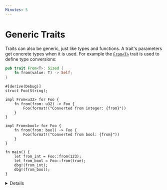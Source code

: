 ```yaml
---
Minutes: 5
---
```


# Generic Traits

Traits can also be generic, just like types and functions. A trait's parameters
get concrete types when it is used. For example the [`From<T>`][from] trait is
used to define type conversions:

```rust
pub trait From<T>: Sized {
    fn from(value: T) -> Self;
}
```

```rust,editable
#[derive(Debug)]
struct Foo(String);

impl From<u32> for Foo {
    fn from(from: u32) -> Foo {
        Foo(format!("Converted from integer: {from}"))
    }
}

impl From<bool> for Foo {
    fn from(from: bool) -> Foo {
        Foo(format!("Converted from bool: {from}"))
    }
}

fn main() {
    let from_int = Foo::from(123);
    let from_bool = Foo::from(true);
    dbg!(from_int);
    dbg!(from_bool);
}
```

<details>

- The `From` trait will be covered later in the course, but its
  [definition in the `std` docs][from] is simple, and copied here for reference.

- Implementations of the trait do not need to cover all possible type
  parameters. Here, `Foo::from("hello")` would not compile because there is no
  `From<&str>` implementation for `Foo`.

- Generic traits take types as "input", while associated types are a kind of
  "output" type. A trait can have multiple implementations for different input
  types.

- In fact, Rust requires that at most one implementation of a trait match for
  any type T. Unlike some other languages, Rust has no heuristic for choosing
  the "most specific" match. There is work on adding this support, called
  [specialization](https://rust-lang.github.io/rfcs/1210-impl-specialization.html).

</details>

[from]: https://doc.rust-lang.org/std/convert/trait.From.html
